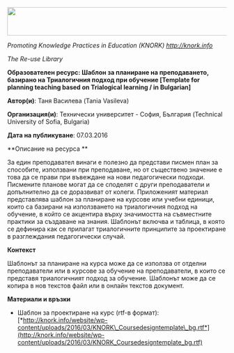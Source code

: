 <img src="md\img031/media/image01.png" width="624" height="65" />

*Promoting Knowledge Practices in Education (KNORK) http://knork.info*

*The Re-use Library*

**Образователен ресурс: Шаблон за планиране на преподаването, базирано на Триалогичния подход при обучение \[Template for planning teaching based on Trialogical learning / in Bulgarian\]**

**Автор(и)**: Таня Василева (Tania Vasileva)

**Организация(и)**: Технически университет - София, България (Technical University of Sofia, Bulgaria)

**Дата на публикуване**: 07.03.2016

**Описание на ресурса **

За един преподавател винаги е полезно да представи писмен план за способите, използвани при преподаване, но от съществено значение е това да се прави при въвеждане на нови педагогически подходи. Писмените планове могат да се споделят с други преподаватели и допълнително да се доразвиват от колеги. Приложеният материал представлява шаблон за планиране на курсове или учебни единици, които са базирани на използването на триалогичния подход на обучение, в който се акцентира върху значимостта на съвместните практики за създаване на знания. Шаблонът включва и таблица, в която се дефинира как се прилагат триалогичните принципите за проектиране в разглеждания педагогически случай.

**Контекст**

Шаблонът за планиране на курса може да се използва от отделни преподаватели или в курсове за обучение на преподаватели, в които се представя триалогичният подход за обучение. Шаблонът може да се копира в нов текстов файл или в онлайн текстов документ.

**Материали и връзки**

-   Шаблон за проектиране на курс (rtf-в формат): [*http://knork.info/website/wp-content/uploads/2016/03/KNORK\_Coursedesigntemplate\_bg.rtf*](http://knork.info/website/wp-content/uploads/2016/03/KNORK_Coursedesigntemplate_bg.rtf)


